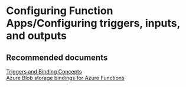<properties
	pageTitle="Configuring Function Apps/Configuring triggers, inputs, and outputs"
	description="Configuring Function Apps/Configuring triggers, inputs, and outputs"
	service="microsoft.web"
	resource="functions"
	authors="shrahman"
	displayOrder=""
	selfHelpType="generic"
	supportTopicIds="32518051"
	resourceTags=""
	productPesIds="16072"
	cloudEnvironments="public, Fairfax, usnat, ussec"
	articleId="751dd545-09a4-45ed-90bd-c1dfdf86a6b2"
	ownershipId="Compute_AppService"
/>

# Configuring Function Apps/Configuring triggers, inputs, and outputs

## **Recommended documents**

[Triggers and Binding Concepts](https://docs.microsoft.com/azure/azure-functions/functions-triggers-bindings)<br>
[Azure Blob storage bindings for Azure Functions](https://docs.microsoft.com/azure/azure-functions/functions-bindings-storage-blob)<br>

